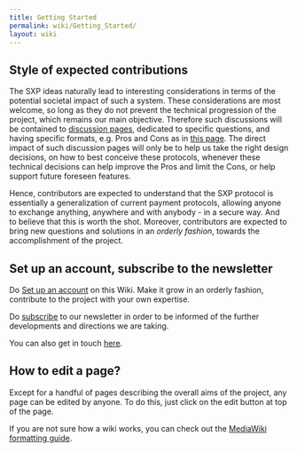 ```yaml
---
title: Getting Started
permalink: wiki/Getting_Started/
layout: wiki
---
```


Style of expected contributions
-------------------------------

The SXP ideas naturally lead to interesting considerations in terms of
the potential societal impact of such a system. These considerations are
most welcome, so long as they do not prevent the technical progression
of the project, which remains our main objective. Therefore such
discussions will be contained to [discussion
pages](/wiki/Category%3ADiscussion_Pages "wikilink"), dedicated to specific
questions, and having specific formats, e.g. Pros and Cons as in [this
page](/wiki/Exclusive_Money_Based_Economy "wikilink"). The direct impact of
such discussion pages will only be to help us take the right design
decisions, on how to best conceive these protocols, whenever these
technical decisions can help improve the Pros and limit the Cons, or
help support future foreseen features.

Hence, contributors are expected to understand that the SXP protocol is
essentially a generalization of current payment protocols, allowing
anyone to exchange anything, anywhere and with anybody - in a secure
way. And to believe that this is worth the shot. Moreover, contributors
are expected to bring new questions and solutions in an *orderly
fashion*, towards the accomplishment of the project.

Set up an account, subscribe to the newsletter
----------------------------------------------

Do [Set up an account](/wiki/Special:UserLogin "wikilink") on this Wiki. Make
it grow in an orderly fashion, contribute to the project with your own
expertise.

Do
[subscribe](http://secure-exchange-protocols.org/newsletters/?p=subscribe)
to our newsletter in order to be informed of the further developments
and directions we are taking.

You can also get in touch
[here](mailto:initiators@secure-exchange-protocols.org).

How to edit a page?
-------------------

Except for a handful of pages describing the overall aims of the
project, any page can be edited by anyone. To do this, just click on the
edit button at top of the page.

If you are not sure how a wiki works, you can check out the [ MediaWiki
formatting
guide](http://www.mediawiki.org/wiki/Help:Formatting "wikilink").

